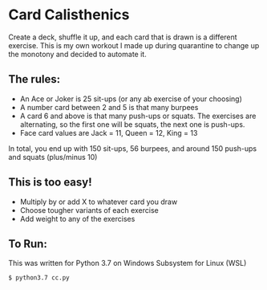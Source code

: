 # Card Calisthenics

Create a deck, shuffle it up, and each card that is drawn is a different exercise. This is my own workout I made up during quarantine to change up the monotony and decided to automate it.

## The rules:

- An Ace or Joker is 25 sit-ups (or any ab exercise of your choosing)
- A number card between 2 and 5 is that many burpees
- A card 6 and above is that many push-ups or squats. The exercises are alternating, so the first one will be squats, the next one is push-ups.
- Face card values are Jack = 11, Queen = 12, King = 13

In total, you end up with 150 sit-ups, 56 burpees, and around 150 push-ups and squats (plus/minus 10)

## This is too easy!

- Multiply by or add X to whatever card you draw
- Choose tougher variants of each exercise
- Add weight to any of the exercises

## To Run:

This was written for Python 3.7 on Windows Subsystem for Linux (WSL)

```
$ python3.7 cc.py
```